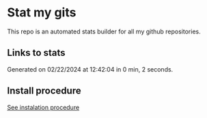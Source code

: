 # Stat my gits

This repo is an automated stats builder for all my github repositories.

## Links to stats


Generated on 02/22/2024 at 12:42:04 in 0 min, 2 seconds.

## Install procedure

[See instalation procedure](./src/install.md)
